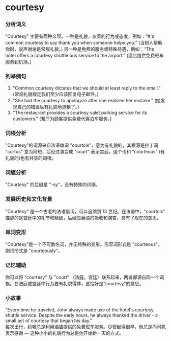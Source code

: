 # courtesy

### 分析词义

  

"Courtesy" 主要有两种义项。一种是礼貌，友善的行为或态度，例如：“It's common courtesy to say thank you when someone helps you.” (当别人帮助你时，说声谢谢是常规礼貌。) 另一种是免费的服务或特殊待遇，例如：“The hotel offers a courtesy shuttle bus service to the airport.” (酒店提供免费班车服务到机场。)

  

### 列举例句

  

1.  "Common courtesy dictates that we should at least reply to the email." (常规礼貌规定我们至少应该回复电子邮件。)
2.  "She had the courtesy to apologize after she realized her mistake." (她发现自己的错误后有礼貌地道歉了。)
3.  "The restaurant provides a courtesy valet parking service for its customers." (餐厅为顾客提供免费代客泊车服务。)

  

### 词根分析

  

"Courtesy"的词源来自法语单词 "courtois"，意为有礼貌的，其根源是拉丁词 "curtus" 意为简短，后经过演变成 "court" 表示宫廷。这个词和 "courteous" (有礼貌的)也有共享的词根。

  

### 词缀分析

  

"Courtesy" 的后缀是 "-sy"，没有特殊的词缀。

  

### 发展历史和文化背景

  

"Courtesy" 是一个古老的法语借词，可以追溯到 13 世纪。在法语中，"courtois" 描述的是宫廷中的礼节和精致，后经过英语的吸收和演变，具有了现在的意思。

  

### 单词变形

  

"Courtesy"是一个不可数名词，并无特殊的变形。形容词形式是 "courteous"，副词形式是 "courteously"。

  

### 记忆辅助

  

你可以将 "courtesy" 与 "court" （法庭，宫廷）联系起来，两者都源自同一个词根。在法庭或宫廷中行为要有礼貌得体，这恰好是"courtesy"的意思。

  

### 小故事

  

"Every time he traveled, John always made use of the hotel's courtesy shuttle service. Despite the early hours, he always thanked the driver - a small act of courtesy that began his day."  
每次出行，约翰总是利用酒店提供的免费班车服务。尽管起得很早，他总是向司机表示感谢 — 这种小小的礼貌行为总是他开始新一天的方式。
